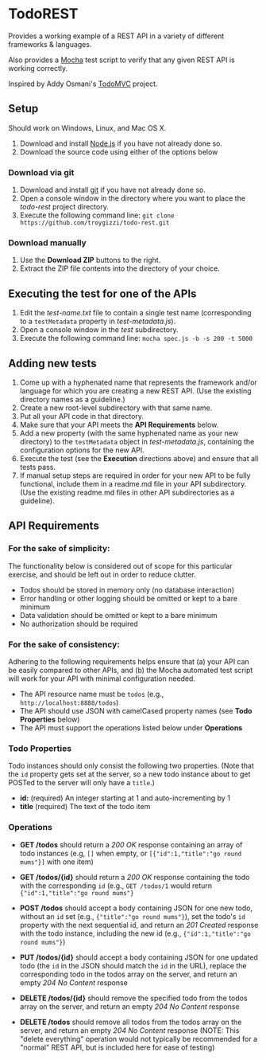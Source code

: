# TodoREST

Provides a working example of a REST API in a variety of different frameworks & languages.

Also provides a [Mocha](http://mochajs.org/) test script to verify that any given REST API is working correctly.

Inspired by Addy Osmani's [TodoMVC](https://github.com/tastejs/todomvc) project.

## Setup

Should work on Windows, Linux, and Mac OS X.

1. Download and install [Node.js](http://nodejs.org/download/) if you have not already done so.
1. Download the source code using either of the options below

### Download via git

1. Download and install [git](http://git-scm.com/downloads) if you have not already done so.
1. Open a console window in the directory where you want to place the *todo-rest* project directory.
1. Execute the following command line: `git clone https://github.com/troygizzi/todo-rest.git`

### Download manually

1. Use the **Download ZIP** buttons to the right.
1. Extract the ZIP file contents into the directory of your choice.

## Executing the test for one of the APIs

1. Edit the *test-name.txt* file to contain a single test name (corresponding to a `testMetadata` property in *test-metadata.js*).
1. Open a console window in the *test* subdirectory.
1. Execute the following command line: `mocha spec.js -b -s 200 -t 5000`

## Adding new tests

1. Come up with a hyphenated name that represents the framework and/or language for which you are creating a new REST API.
   (Use the existing directory names as a guideline.)
1. Create a new root-level subdirectory with that same name.
1. Put all your API code in that directory.
1. Make sure that your API meets the **API Requirements** below.
1. Add a new property (with the same hyphenated name as your new directory) to the `testMetadata` object in *test-metadata.js*,
   containing the configuration options for the new API.
1. Execute the test (see the **Execution** directions above) and ensure that all tests pass.
1. If manual setup steps are required in order for your new API to be fully functional,
   include them in a readme.md file in your API subdirectory.
   (Use the existing readme.md files in other API subdirectories as a guideline).

## API Requirements

### For the sake of simplicity:

The functionality below is considered out of scope for this particular exercise,
and should be left out in order to reduce clutter.

 - Todos should be stored in memory only (no database interaction)
 - Error handling or other logging should be omitted or kept to a bare minimum
 - Data validation should be omitted or kept to a bare minimum
 - No authorization should be required

### For the sake of consistency:

Adhering to the following requirements helps ensure that
(a) your API can be easily compared to other APIs, and
(b) the Mocha automated test script will work for your API with minimal configuration needed.

 - The API resource name must be `todos` (e.g., `http://localhost:8888/todos`)
 - The API should use JSON with camelCased property names (see **Todo Properties** below)
 - The API must support the operations listed below under **Operations**

### Todo Properties

Todo instances should only consist the following two properties.
(Note that the `id` property gets set at the server, so a new todo instance about to get POSTed to the server will only have a `title`.)

 - **id:** (required) An integer starting at 1 and auto-incrementing by 1
 - **title** (required) The text of the todo item

### Operations

 - **GET /todos** should return a *200 OK* response containing an array of todo instances (e.g, `[]` when empty, or `[{"id":1,"title":"go round mums"}]` with one item)

 - **GET /todos/{id}** should return a *200 OK* response containing the todo with the corresponding `id` (e.g., `GET /todos/1` would return `{"id":1,"title":"go round mums"}`

 - **POST /todos** should accept a body containing JSON for one new todo, without an `id` set (e.g., `{"title":"go round mums"}`), set the todo's `id` property with
   the next sequential id, and return an *201 Created* response with the todo instance, including the new id (e.g., `{"id":1,"title":"go round mums"}`)

 - **PUT /todos/{id}** should accept a body containing JSON for one updated todo (the `id` in the JSON should match the `id` in the URL), replace the corresponding todo
   in the todos array on the server, and return an empty *204 No Content* response

 - **DELETE /todos/{id}** should remove the specified todo from the todos array on the server, and return an empty *204 No Content* response

 - **DELETE /todos** should remove all todos from the todos array on the server, and return an empty *204 No Content* response
   (NOTE: This "delete everything" operation would not typically be recommended for a "normal" REST API, but is included here for ease of testing)
